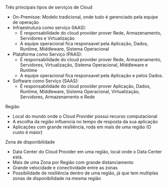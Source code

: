 Três principais tipos de serviços de Cloud
- On-Premisse: Modelo tradicional, onde tudo é gerenciado pela equipe de operação
- Infraestrutura como serviço (IAAS): 
  - É responsabilidade do cloud provider prover Rede, Armazenamento, 
    Servidores e Virtualização
  - A equipe operacional fica responsavel pela Aplicação, Dados, Runtime, 
    Middleware, Sistema Operacional
- Plataforma como Serviço (PAAS): 
  - É responsabilidade do cloud provider prover Rede, Armazenamento, 
    Servidores, Virtualização, Sistema Operacional, Middleware e Runtime
  - A equipe operacional fica responsavel pela Aplicação e pelos Dados.
- Software como Serviço (SAAS):
  - É responsabilidade do cloud provider prover Aplicação, Dados, Runtime, 
    Middleware, Sistema Operacional, Virtualização, Servidores, 
    Armazenamento e Rede


Região
- Local do mundo onde o Cloud Provider possui recurso computacional
- A escolha da região influencia no tempo de resposta da sua aplicação
- Aplicações com grande resiliência, roda em mais de uma região (O custo é 
  maior)

Zona de disponibilidade
- Data Center do Cloud Provider em uma região, local onde o Data Center está.
- Mais de uma Zona por Região com grande distanciamento
- Grande velocidade e conectividade entre as zonas
- Possibilidade de resiliência dentro de uma região, já que tem multiplas 
  zonas de disponibilidade na mesma região
